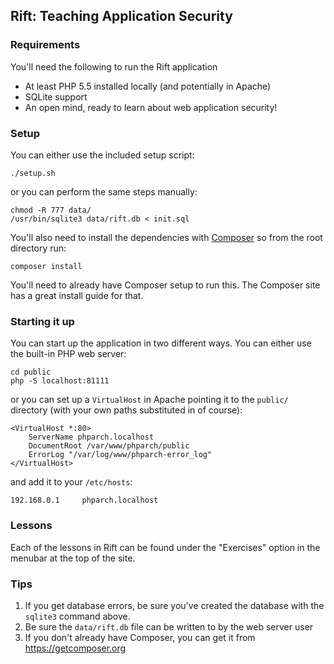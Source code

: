 ## Rift: Teaching Application Security

### Requirements

You'll need the following to run the Rift application

- At least PHP 5.5 installed locally (and potentially in Apache)
- SQLite support
- An open mind, ready to learn about web application security!

### Setup

You can either use the included setup script:

```
./setup.sh
```

or you can perform the same steps manually:

```
chmod -R 777 data/
/usr/bin/sqlite3 data/rift.db < init.sql
```

You'll also need to install the dependencies with [Composer](https://getcomposer.org) so from the root directory run:

```
composer install
```

You'll need to already have Composer setup to run this. The Composer site has a great install guide for that.

### Starting it up

You can start up the application in two different ways. You can either use the built-in PHP web server:

```
cd public
php -S localhost:81111
```

or you can set up a `VirtualHost` in Apache pointing it to the `public/` directory (with your own paths
substituted in of course):

```
<VirtualHost *:80>
	ServerName phparch.localhost
	DocumentRoot /var/www/phparch/public
	ErrorLog "/var/log/www/phparch-error_log"
</VirtualHost>
```

and add it to your `/etc/hosts`:

```
192.168.0.1     phparch.localhost
```

### Lessons

Each of the lessons in Rift can be found under the "Exercises" option in the menubar at the top of the site.

### Tips

1. If you get database errors, be sure you've created the database with the `sqlite3` command above.
2. Be sure the `data/rift.db` file can be written to by the web server user
3. If you don't already have Composer, you can get it from https://getcomposer.org